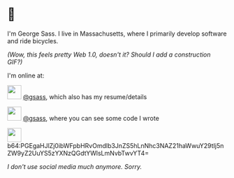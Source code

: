 # 👋

I'm George Sass. I live in Massachusetts, where I primarily develop software and ride bicycles.

_(Wow, this feels pretty Web 1.0, doesn't it? Should I add a construction GIF?)_

I'm online at:

<img src="https://s2.svgbox.net/social.svg?ic=linkedin&color=000000" width="32" height="32"> [@gsass](https://www.linkedin.com/in/gsass/), which also has my resume/details

<img src="https://s2.svgbox.net/social.svg?ic=github&color=000000" width="32" height="32"> [@gsass](https://github.com/gsass), where you can see some code I wrote

<img src="https://s2.svgbox.net/social.svg?ic=gmail" width="32" height="32"> b64:PGEgaHJlZj0ibWFpbHRvOmdlb3JnZS5hLnNhc3NAZ21haWwuY29tIj5nZW9yZ2UuYS5zYXNzQGdtYWlsLmNvbTwvYT4=

_I don't use social media much anymore. Sorry._
